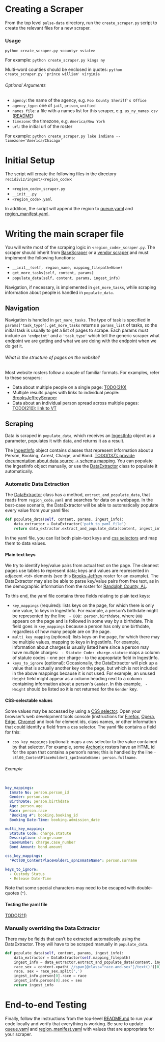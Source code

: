 Creating a Scraper
==================
From the top level `pulse-data` directory, run the `create_scraper.py`
script to create the relevant files for a new scraper.

### Usage
`python create_scraper.py <county> <state>`

For example:
`python create_scraper.py kings ny`

Multi-word counties should be enclosed in quotes:
`python create_scraper.py 'prince william' virginia`

###### Optional Arguments
 - `agency`: the name of the agency, e.g. `Foo County Sheriff's Office`
 - `agency_type`: one of `jail`, `prison`, `unified`
 - `names_file`: a file with a names list for this scraper, e.g. `us_ny_names.csv` ([README](/name_lists/README.md))
 - `timezone`: the timezone, e.g. `America/New York`
 - `url`: the initial url of the roster

For example:
`python create_scraper.py lake indiana --timezone='America/Chicago'`


Initial Setup
=============
The script will create the following files in the directory
`recidiviz/ingest/<region_code>`:
 - `<region_code>_scraper.py`
 - `__init__.py`
 - `<region_code>.yaml`

In addition, the script will append the region to [queue.yaml](/queue.yaml)
and [region_manifest.yaml](/region_manifest.yaml).


Writing the main scraper file
=============================
You will write most of the scraping logic in `<region_code>_scraper.py`. The
scraper should inherit from [BaseScraper](../base_scraper.py) or a
[vendor scraper](../vendors) and must implement the following functions:
 - `__init__(self, region_name, mapping_filepath=None)`
 - `get_more_tasks(self, content, params)`
 - `populate_data(self, content, params, ingest_info)`

Navigation, if necessary, is implemented in `get_more_tasks`, while 
scraping information about people is handled in `populate_data`.


Navigation
----------
Navigation is handled in `get_more_tasks`. The type of task is specified in
`params['task_type']`. `get_more_tasks` returns a `params_list` of tasks, so the
initial task is usually to get a list of pages to scrape. Each params must
include an `'endpoint'` and a `'task_type'` which tell the generic scraper what
endpoint we are getting and what we are doing with the endpoint when we do get
it.

###### What is the structure of pages on the website?
Most website rosters follow a couple of familiar formats. For examples, refer to
these scrapers:
 - Data about multiple people on a single page:
   [TODO(210)](https://github.com/Recidiviz/pulse-data/issues/210)
 - Multiple results pages with links to individual people:
   [BrooksJeffreyScraper](../vendors/brooks_jeffrey/brooks_jeffrey_scraper.py)
 - Data about an individual person spread across multiple pages:
   [TODO(210): link to VT](https://github.com/Recidiviz/pulse-data/issues/210)


Scraping
--------
Data is scraped in `populate_data`, which receives an
[IngestInfo](../models/ingest_info.py) object as a parameter, populates it with
data, and returns it as a result.

The [IngestInfo](../models/ingest_info.py) object contains classes that represent
information about a Person, Booking, Arrest, Charge, and Bond.
[TODO(137): provide documentation about data source -> schema mapping](https://github.com/Recidiviz/pulse-data/issues/210).
You can populate the IngestInfo object manually, or use the
[DataExtractor](../extractor/data_extractor.py) class to populate it
automatically.

### Automatic Data Extraction
The [DataExtractor](../extractor/data_extractor.py) class has a method,
`extract_and_populate_data`, that reads from `region_code.yaml` and searches
for data on a webpage. In the best-case scenario, the DataExtractor will be able
to automatically populate every value from your yaml file:

```python
def populate_data(self, content, params, ingest_info): 
    data_extractor = DataExtractor('path_to_yaml_file')
    return data_extractor.extract_and_populate_data(content, ingest_info)
```

In the yaml file, you can list both plain-text keys and
[css selectors](https://developer.mozilla.org/en-US/docs/Web/CSS/CSS_Selectors)
and map them to data values.

#### Plain text keys
We try to identify key/value pairs from actual text on the page. The cleanest
pages use tables to represent data; keys and values are represented in adjacent
`<td>` elements (see this
[Brooks-Jeffrey](https://www.autaugasheriff.org/roster.php) roster for an
example). The DataExtractor may also be able to parse key/value pairs from free
text, as in the demographic information from the roster for
[Randolph County, AL](http://randolphcountyso.org/cur_inmates.html).

To this end, the yaml file contains three fields relating to plain text keys:
 - `key_mappings` (required): lists keys on the page, for which there is only
   one value, to keys in IngestInfo. For example, a person’s birthdate might be
   represented by the line ` - DOB: person.birthdate`, where `DOB` appears on the
   page and is followed in some way by a birthdate. This field goes in
   `key_mappings` because a person has only one birthdate, regardless of how
   many people are on the page.
 - `multi_key_mapping` (optional): lists keys on the page, for which there may
   be multiple values, mapping to keys in IngestInfo. For example, information
   about charges is usually listed here since a person may have multiple
   charges: ` - Statute Code: charge.statute` maps a column of statute codes -
   one per charge - to the appropriate field in IngestInfo.
 - `keys_to_ignore` (optional): Occasionally, the DataExtractor will pick up a
   value that is actually another key on the page, but which is not included
   in the above mappings because it is not used. For example, an unused `Height`
   field might appear as a column heading next to a column containing
   information about a person's `Gender`. In this example, ` - Height` should be
   listed so it is not returned for the `Gender` key.

#### CSS-selectable values
Some values may be accessed by using a
[CSS selector](https://developer.mozilla.org/en-US/docs/Web/CSS/CSS_Selectors).
Open your browser’s web development tools console (instructions for
[Firefox](https://developer.mozilla.org/en-US/docs/Tools/Page_Inspector/How_to/Open_the_Inspector),
[Opera](https://dev.opera.com/extensions/testing/),
[Edge](https://docs.microsoft.com/en-us/microsoft-edge/devtools-guide/elements),
[Chrome](https://developers.google.com/web/tools/chrome-devtools/#elements)) and
look for element ids, class names, or other information that could identify a
field from a css selector. The yaml file contains a field for this:
 - `css_key_mappings` (optional): maps a css selector to the value contained by
   that selector. For example, some
   [Archonix](http://12.163.231.93/public/ArchonixXJailPublic/Default.aspx)
   rosters have an HTML id for the span that contains a person’s name; this is
   handled by the line
   `- ctl00_ContentPlaceHolder1_spnInmateName: person.fullname`.

###### Example
```yaml

key_mappings:
  Inmate No: person.person_id
  Gender: person.sex
  BirthDate: person.birthdate
  Age: person.age
  Race: person.race
  "Booking #": booking.booking_id
  Booking Date-Time: booking.admission_date

multi_key_mapping:
  Statute Code: charge.statute
  Description: charge.name
  CaseNumber: charge.case_number
  Bond Amount: bond.amount

css_key_mappings:
  "#ctl00_ContentPlaceHolder1_spnInmateName": person.surname

keys_to_ignore:
  - Custody Status
  - Release Date-Time
```
Note that some special characters may need to be escaped with double-quotes
(`"`).

#### Testing the yaml file
[TODO(211)](https://github.com/Recidiviz/pulse-data/issues/211)

### Manually overriding the Data Extractor
There may be fields that can’t be extracted automatically using the
DataExtractor. They will have to be scraped manually in `populate_data`.

```python
def populate_data(self, content, params, ingest_info):
    data_extractor = DataExtractor(self.mapping_filepath)
    ingest_info = data_extractor.extract_and_populate_data(content, ingest_info)
    race_sex = content.xpath('//span[@class="race-and-sex"]/text()')[0]
    race, sex = race_sex.split(',')
    ingest_info.person[0].race = race
    ingest_info.person[0].sex = sex
    return ingest_info
```

End-to-end Testing
==================
Finally, follow the instructions from the top-level [README.md](/README.md) to
run your code locally and verify that everything is working. Be sure to update
[queue.yaml](/queue.yaml) and
[region_manifest.yaml](/region_manifest.yaml) with values that are
appropriate for your scraper.
